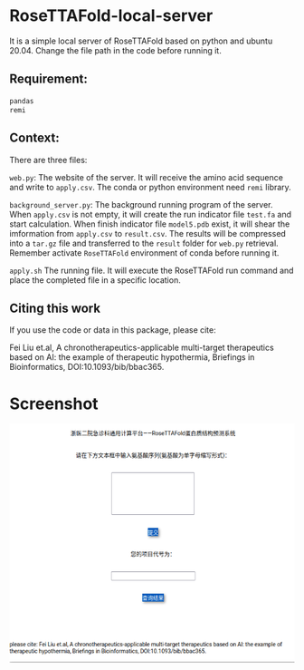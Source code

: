 # RoseTTAFold-local-server

It is a simple local server of RoseTTAFold based on python and ubuntu 20.04. Change the file path in the code before running it.


## Requirement:

```
pandas
remi
```

## Context:

There are three files:

`web.py`: The website of the server. It will receive the amino acid sequence and write to `apply.csv`. The conda or python environment need `remi` library.

`background_server.py`: The background running program of the server.  When `apply.csv` is not empty, it will create the run indicator file `test.fa` and start calculation. When finish indicator file `model5.pdb` exist, it will shear the imformation from `apply.csv` to `result.csv`. The results will be  compressed into a `tar.gz` file and transferred to the `result` folder for `web.py` retrieval. Remember activate `RoseTTAFold` environment of conda before running it.

`apply.sh` The running file. It will execute the RoseTTAFold run command and place the completed file in a specific location.

## Citing this work

If you use the code or data in this package, please cite:

Fei Liu et.al, A chronotherapeutics-applicable multi-target therapeutics based on AI: the example of therapeutic hypothermia, Briefings in Bioinformatics, DOI:10.1093/bib/bbac365.

# Screenshot

![Screenshot](Screenshot.png)
